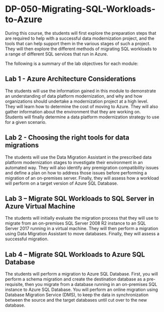 # DP-050-Migrating-SQL-Workloads-to-Azure

During this course, the students will first explore the preparation steps that are required to help with a successful data modernization project, and the tools that can help support them in the various stages of such a project. They will then explore the different methods of migrating SQL workloads to a range of different SQL services that run in Azure.

The following is a summary of the lab objectives for each module:

## Lab 1 - Azure Architecture Considerations

The students will use the information gained in this module to demonstrate an understanding of data platform modernization, and why and how organizations should undertake a modernization project at a high level. They will learn how to determine the cost of moving to Azure. They will also gather information about the environment that they are working on. Students will finally determine a data platform modernization strategy to use for a given scenario.

## Lab 2 - Choosing the right tools for data migrations

The students will use the Data Migration Assistant in the prescribed data platform modernization stages to investigate their environment in an automated way. They will also identify any premigration compatibility issues and define a plan on how to address those issues before performing a migration of an on-premises server. Finally, they will assess how a workload will perform on a target version of Azure SQL Database.

## Lab 3 – Migrate SQL Workloads to SQL Server in Azure Virtual Machine

The students will initially evaluate the migration process that they will use to migrate from an on-premises SQL Server 2008 R2 instance to an SQL Server 2017 running in a virtual machine. They will then perform a migration using Data Migration Assistant to move databases. Finally, they will assess a successful migration.

## Lab 4 – Migrate SQL Workloads to Azure SQL Database

The students will perform a migration to Azure SQL Database. First, you will perform a schema migration and create the destination database as a pre-requisite, then you migrate from a database running in an on-premises SQL instance to Azure SQL Database. You will perform an online migration using Database Migration Service (DMS), to keep the data in synchronization between the source and the target databases until cut over to the new database.
